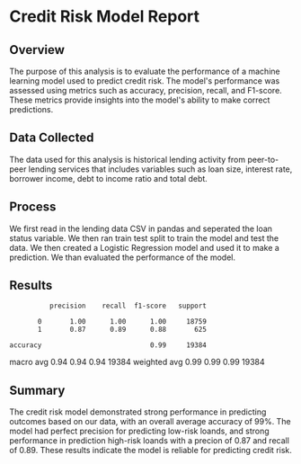 # Credit Risk Model Report

## Overview
The purpose of this analysis is to evaluate the performance of a machine learning model used to predict credit risk. The model's performance was assessed using metrics such as accuracy, precision, recall, and F1-score. These metrics provide insights into the model's ability to make correct predictions.

## Data Collected
The data used for this analysis is historical lending activity from peer-to-peer lending services that includes variables such as loan size, interest rate, borrower income, debt to income ratio and total debt.

## Process
We first read in the lending data CSV in pandas and seperated the loan status variable. We then ran train test split to train the model and test the data. We then created a Logistic Regression model and used it to make a prediction. We than evaluated the performance of the model.

## Results

              precision    recall  f1-score   support

           0       1.00      1.00      1.00     18759
           1       0.87      0.89      0.88       625

    accuracy                           0.99     19384
   macro avg       0.94      0.94      0.94     19384
weighted avg       0.99      0.99      0.99     19384

## Summary
The credit risk model demonstrated strong performance in predicting outcomes based on our data, with an overall average accuracy of 99%. The model had perfect precision for predicting low-risk loands, and strong performance in prediction high-risk loands with a precion of 0.87 and recall of 0.89. These results indicate the model is reliable for predicting credit risk.

